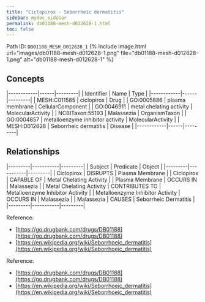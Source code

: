```yaml
---
title: "Ciclopirox - Seborrheic dermatitis"
sidebar: mydoc_sidebar
permalink: db01188-mesh-d012628-1.html
toc: false 
---
```



Path ID: `DB01188_MESH_D012628_1`
{% include image.html url="images/db01188-mesh-d012628-1.png" file="db01188-mesh-d012628-1.png" alt="db01188-mesh-d012628-1" %}

## Concepts

|------------|------|---------|
| Identifier | Name | Type    |
|------------|------|---------|
| MESH:C011585 | ciclopirox | Drug |
| GO:0005886 | plasma membrane | CellularComponent |
| GO:0046911 | metal chelating activity | MolecularActivity |
| NCBITaxon:55193 | Malassezia | OrganismTaxon |
| GO:0004857 | metalloenzyme inhibitor activity | MolecularActivity |
| MESH:D012628 | Seborrheic dermatitis | Disease |
|------------|------|---------|

## Relationships

|---------|-----------|---------|
| Subject | Predicate | Object  |
|---------|-----------|---------|
| Ciclopirox | DISRUPTS | Plasma Membrane |
| Ciclopirox | CAPABLE OF | Metal Chelating Activity |
| Plasma Membrane | OCCURS IN | Malassezia |
| Metal Chelating Activity | CONTRIBUTES TO | Metalloenzyme Inhibitor Activity |
| Metalloenzyme Inhibitor Activity | OCCURS IN | Malassezia |
| Malassezia | CAUSES | Seborrheic Dermatitis |
|---------|-----------|---------|

Reference: 
  - [https://go.drugbank.com/drugs/DB01188](https://go.drugbank.com/drugs/DB01188)
  - [https://en.wikipedia.org/wiki/Seborrhoeic_dermatitis](https://en.wikipedia.org/wiki/Seborrhoeic_dermatitis)

Reference: 
  - [https://go.drugbank.com/drugs/DB01188](https://go.drugbank.com/drugs/DB01188)
  - [https://en.wikipedia.org/wiki/Seborrhoeic_dermatitis](https://en.wikipedia.org/wiki/Seborrhoeic_dermatitis)
